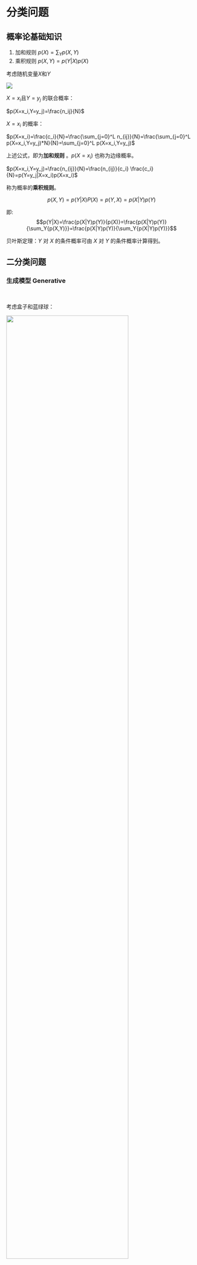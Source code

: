 # 分类问题

## 概率论基础知识

1. 加和规则 	 $p(X)=\sum_Y p(X,Y)$
2. 乘积规则   $p(X,Y)=p(Y|X)p(X)$

考虑随机变量$X$和$Y$

![](./pic/gailv.png)

$X=x_i$且$Y=y_j$ 的联合概率：

$p(X=x_i,Y=y_j)=\frac{n_ij}{N}$

$X=x_i$ 的概率：

$p(X=x_i)=\frac{c_i}{N}=\frac{\sum_{j=0}^L n_{ij}}{N}=\frac{\sum_{j=0}^L p(X=x_i,Y=y_j)*N}{N}=\sum_{j=0}^L p(X=x_i,Y=y_j)$

上述公式，即为**加和规则** 。$p(X=x_i)$ 也称为边缘概率。

$p(X=x_i,Y=y_j)=\frac{n_{ij}}{N}=\frac{n_{ij}}{c_i} \frac{c_i}{N}=p(Y=y_j|X=x_i)p(X=x_i)$

称为概率的**乘积规则**。


   $$p(X,Y)=p(Y|X)P(X)=p(Y,X)=p(X|Y)p(Y)$$

即:
​	$$p(Y|X)=\frac{p(X|Y)p(Y)}{p(X)}=\frac{p(X|Y)p(Y)}{\sum_Y{p(X,Y)}}=\frac{p(X|Y)p(Y)}{\sum_Y{p(X|Y)p(Y)}}$$

贝叶斯定理：$Y$ 对 $X$ 的条件概率可由 $X$ 对 $Y$ 的条件概率计算得到。

## 二分类问题

### 生成模型 Generative

   ​

   考虑盒子和蓝绿球：

   <img src='./pic/classification_01.png' width="80%"/>

   ​

现抽一个绿球，求该球来自于class 1的概率：

$$P(C_1|x)$$可通过贝叶斯定理求出。

这是生成模型的思想，学习的是模型，如上图中，分别学习两个类别的模型，$p(x|C_1),p(x|c_2)$来求得新样本属于类别的概率：$p(C|x)$ 。实质上，生成模型学习的是联合概率$p(X,Y)$ 。分子部分$p(x|C_1)p(C_1)$

考虑这样一个例子，假设给定动物的若干个特征属性，我们希望通过这些特征学习给定的一个“个体”到底是属于“大象”（$y=1$）还是“狗”（$y=0$）。如果采用判别模型[^1]的思路，如逻辑回归，我们会根据训练样本数据学习类别分界面，然后对于给定的新样本数据，我们会判断数据落在分界面的哪一侧从而来判断数据究竟是属于“大象”还是属于“狗”。在这个过程中，我们并不会关心，究竟“大象”这个群体有什么特征，“狗”这个群体究竟有什么特征。

现在我们来换一种思路，我们首先观察“大象”群体(training data)，我们可以根据“大象”群体特征**建立模型**，然后再观察“狗”群体特征，然后再建立“狗”的模型。当给定新的未知个体时，我们将该个体分别于“大象”群体和“狗”群体模型进行概率比较，看这个个体更符合哪个群体模型的特征。

核心的方法是对于同一类数据，假定服从一种分布，如高斯分布，对于新的样本，计算其属于不同类别的分布的概率。

对于一类训练样本，计算特征均值和方差矩阵，通过下式计算概率：
$$f_{\mu,\Sigma}=\frac{1}{(2\pi)^{D/2}} \frac{1}{|\Sigma|^{1/2}} \exp \left\{-\frac{1}{2} (x-\mu)^T \Sigma^{-1} (x-\mu)\right\}$$

通常，不同类别的$\Sigma$选取一样。

![](./pic/generative_model.png)

在使用高斯模型对每一类别的特征数据进行建模时，$p(C_1|x)$是符合逻辑回归模型的，但是如果满足有$p(C_1|x)$符合逻辑回归模型，并不能一定得到数据特征分布是高斯分布这个结论，所以反向推导是不成立的！实际上，当类别数据特征分布满足如泊松分布（Poisson Distribution）时，也可以得到$p(C_1|x)$是满足逻辑回归模型的。

总的说来，GDA（高斯生成算法）对数据分布进行了一定的假设（假设数据分布是高斯分布的），当数据确实符合或近似符合高斯分布时，这种计算方法是比较高效准确的；但是当数据并不符合高斯分布时，这种计算方法的效果并不是很好，而逻辑回归并不存在这样的假设，所以当数据不满足高斯分布时，逻辑回归分类的效果要更好一些。

常用的生成模型[^1]有朴素贝叶斯，隐马尔可夫等，HMM等。

* 朴素贝叶斯模型：特征之间是相互独立的。
$$p(x|C_1)=p(x_1|C_1)p(x_2|C_1) \cdots p(x_n|C_1)$$
$$x=[x_1,x_2,\cdots,x_n]^T$$
**判别模型的实质：**

详细推导见 李宏毅 classification pdf文件
![](./pic/posterior_probability.png)
![](./pic/posterior_probability_02.png)

可见，生成模型，通过计算概率的方式，求出合适的$w$ 和$b$,其值和假设的模型分布有关。而判别模型直接学习分布概率$p(C_1|x)$


### 判别模型

基本思想[^2]是有限样本条件下建立判别函数，不考虑样本的产生模型，直接研究预测模型。典型的判别模型包括k近邻，感知级，决策树，支持向量机等。

### 生成模型和判别模型的优缺点
在监督学习中，两种方法各有优缺点，适合于不同条件的学习问题。

生成方法的特点：上面说到，生成方法学习联合概率密度分布P(X,Y)，所以就可以从统计的角度表示数据的分布情况，能够反映同类数据本身的相似度。但它不关心到底划分各类的那个分类边界在哪。生成方法可以还原出联合概率分布P(Y|X)，而判别方法不能。生成方法的学习收敛速度更快，即当样本容量增加的时候，学到的模型可以更快的收敛于真实模型，当存在隐变量时，仍可以用生成方法学习。此时判别方法就不能用。

判别方法的特点：判别方法直接学习的是决策函数Y=f(X)或者条件概率分布P(Y|X)。不能反映训练数据本身的特性。但它寻找不同类别之间的最优分类面，反映的是异类数据之间的差异。直接面对预测，往往学习的准确率更高。由于直接学习P(Y|X)或P(X)，可以对数据进行各种程度上的抽象、定义特征并使用特征，因此可以简化学习问题。

### 生成模型和判别模型的联系
由生成模型可以得到判别模型，但由判别模型得不到生成模型。
[^1]: http://blog.csdn.net/Fishmemory/article/details/51711114
[^2]: http://blog.csdn.net/zouxy09/article/details/8195017

